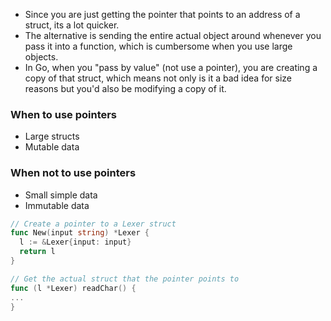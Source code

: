 - Since you are just getting the pointer that points to an address of a struct, its a lot quicker.
- The alternative is sending the entire actual object around whenever you pass it into a function, which is cumbersome when you use large objects.
- In Go, when you "pass by value" (not use a pointer), you are creating a copy of that struct, which means not only is it a bad idea for size reasons but you'd also be modifying a copy of it.

### When to use pointers
- Large structs
- Mutable data

### When not to use pointers
- Small simple data
- Immutable data

```go
// Create a pointer to a Lexer struct
func New(input string) *Lexer {
  l := &Lexer{input: input}
  return l
}
```

```go
// Get the actual struct that the pointer points to
func (l *Lexer) readChar() {
...
}
```